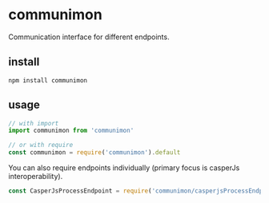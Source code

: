 # communimon
Communication interface for different endpoints.

## install

```shell
npm install communimon
```

## usage

```javascript
// with import
import communimon from 'communimon'

// or with require
const communimon = require('communimon').default
```

You can also require endpoints individually (primary focus is casperJs interoperability).

```javascript
const CasperJsProcessEndpoint = require('communimon/casperjsProcessEndpoint')

```